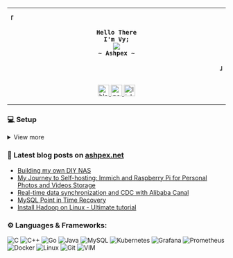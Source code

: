 
---------------------------

<!--
<p align = "center">
  <img height="40" alt="archlinux-icon" src="https://www.logolynx.com/images/logolynx/91/914639a1180c179a71fee283128b01c5.png"/>
</p>
-->
<p align="left"><strong><samp>「</samp></strong></p>
  <p align="center">
    <samp>
      <b>
        Hello There
      <br>
        I'm Vy;
      </b>
      <br>
        <image src="https://readme-typing-svg.herokuapp.com?font=JetBrainsMono+Nerd+Font&size=14&pause=1000&color=7A95C9&center=true&width=435&lines=Part+time+developer,+full+time+idiot.">
      <br>
      <b>
         ~ Ashpex ~
      </b>    </samp>
  </p>
<p align="right"><strong><samp>」</samp></strong></p>
<br>
<div align="center">
    <a href="https://ashpex.net/" target="_blank">
        <img src=https://img.shields.io/badge/BLOG-ashpex.net-red?&labelColor=101010&style=for-the-badge alt=blog style="margin-bottom: 5px;" height="26" />
    </a>
    <a href="https://me.ashpex.net/resume" target="_blank">
        <img src=https://img.shields.io/badge/Resume-me.ashpex.net-%234ea94b?&labelColor=101010&style=for-the-badge alt=portfolio style="margin-bottom: 5px;" height="26" />
    </a>
    <a href="https://linkedin.com/in/vybuint" target="_blank">
        <img src=https://img.shields.io/badge/vybuint-blue?style=for-the-badge&logo=linkedin&logoColor=white alt=linkedin style="margin-bottom: 5px;" height="26" />
    </a>
</div>

---------------------------

### 💻 Setup
<details>
  <summary>View more</summary>
  
<div align="center">
<h3> ~/ </h3>
</div>

<div align="center">
<h4> You are, quite obviously, home. </h4>
</div>

<div align="center">
<img src="https://ashpex.net/images/2019-12_scrot.png" alt="setup" width="550"/>
</div>

<div align="center">
  <b>Distribution:</b> Arch (GNU/Linux)/ <b>Font:</b> Iosevka Term / <b>Hosted by:</b> Glorious ThinkPad
</div>
</details>


### 📕 Latest blog posts on [ashpex.net](https://ashpex.net)
<!-- BLOG-POST-LIST:START -->
- [Building my own DIY NAS](https://ashpex.net/2024/10/building-my-own-diy-nas/)
- [My Journey to Self-hosting: Immich and Raspberry Pi for Personal Photos and Videos Storage](https://ashpex.net/2024/07/my-journey-to-self-hosting-immich-and-raspberry-pi-for-personal-photos-and-videos-storage/)
- [Real-time data synchronization and CDC with Alibaba Canal](https://ashpex.net/2024/06/real-time-data-synchronization-and-cdc-with-alibaba-canal/)
- [MySQL Point in Time Recovery](https://ashpex.net/2024/06/mysql-point-in-time-recovery/)
- [Install Hadoop on Linux - Ultimate tutorial](https://ashpex.net/2022/04/install-hadoop-on-linux/)
<!-- BLOG-POST-LIST:END -->

### ⚙️ Languages & Frameworks:

![C](https://img.shields.io/badge/c-%2300599C.svg?style=for-the-badge&logo=c&logoColor=white)
![C++](https://img.shields.io/badge/c++-%2300599C.svg?style=for-the-badge&logo=c%2B%2B&logoColor=white)
![Go](https://img.shields.io/badge/go-%2300ADD8.svg?style=for-the-badge&logo=go&logoColor=white)
![Java](https://img.shields.io/badge/java-%23ED8B00.svg?style=for-the-badge&logo=java&logoColor=white)
![MySQL](https://img.shields.io/badge/mysql-%23000000.svg?style=for-the-badge&logo=mysql&logoColor=white)
![Kubernetes](https://img.shields.io/badge/kubernetes-%23326ce5.svg?style=for-the-badge&logo=kubernetes&logoColor=white)
![Grafana](https://img.shields.io/badge/grafana-%23F46800.svg?style=for-the-badge&logo=grafana&logoColor=white)
![Prometheus](https://img.shields.io/badge/Prometheus-E6522C?style=for-the-badge&logo=Prometheus&logoColor=white)
![Docker](https://img.shields.io/badge/Docker-2CA5E0?style=for-the-badge&logo=docker&logoColor=white)
![Linux](https://img.shields.io/badge/Linux-FCC624?style=for-the-badge&logo=linux&logoColor=black)
![Git](https://img.shields.io/badge/Git-F05032?style=for-the-badge&logo=git&logoColor=white)
![VIM](https://img.shields.io/badge/VIM-%2311AB00.svg?&style=for-the-badge&logo=vim&logoColor=white)

